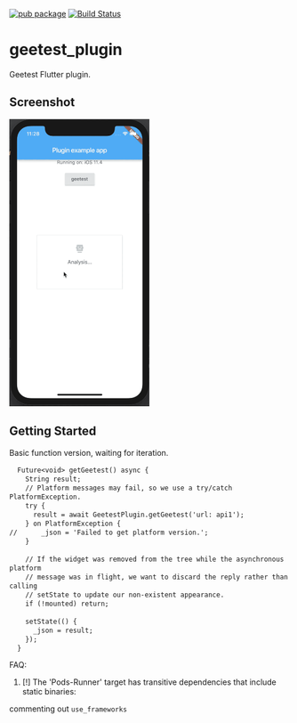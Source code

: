 [![pub package](https://img.shields.io/badge/pub-0.0.1-brightgreen.svg)](https://pub.dartlang.org/packages/geetest_plugin) [![Build Status](https://travis-ci.com/cikichen/flutter_geetest_plugin.svg?branch=master)](https://travis-ci.com/cikichen/flutter_geetest_plugin)

# geetest_plugin

Geetest Flutter plugin.

## Screenshot

<!-- ![Screenshot](screenshots/demo.gif){:height="50%" width="50%"} -->
<img src="screenshots/demo.gif" width="50%" height="50%" />

## Getting Started

Basic function version, waiting for iteration.

```
  Future<void> getGeetest() async {
    String result;
    // Platform messages may fail, so we use a try/catch PlatformException.
    try {
      result = await GeetestPlugin.getGeetest('url: api1');
    } on PlatformException {
//      _json = 'Failed to get platform version.';
    }

    // If the widget was removed from the tree while the asynchronous platform
    // message was in flight, we want to discard the reply rather than calling
    // setState to update our non-existent appearance.
    if (!mounted) return;

    setState(() {
      _json = result;
    });
  }
 ```

 FAQ: 

 1. [!] The 'Pods-Runner' target has transitive dependencies that include static binaries:

 commenting out `use_frameworks`